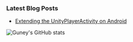 ### Latest Blog Posts
<!-- BLOG-POST-LIST:START -->
- [Extending the UnityPlayerActivity on Android](https://guneyozsan.github.io/extending-the-unity-player-activity-on-android/)
<!-- BLOG-POST-LIST:END -->

![Guney's GitHub stats](https://github-readme-stats.vercel.app/api?username=guneyozsan&count_private=true&show_icons=true&hide_border=true&title_color=4F8CC9&text_color=9f9f9f&bg_color=00000000)

